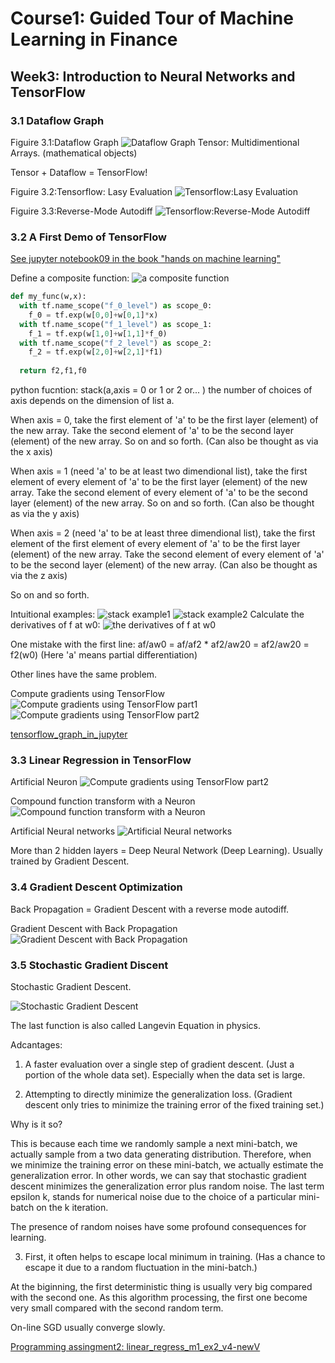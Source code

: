 # Course1: Guided Tour of Machine Learning in Finance
## Week3: Introduction to Neural Networks and TensorFlow

### 3.1 Dataflow Graph
Figuire 3.1:Dataflow Graph
![Dataflow Graph](https://raw.githubusercontent.com/SuperSaiki/pics/master/MLinF21.png)
Tensor: Multidimentional Arrays. (mathematical objects)

Tensor + Dataflow = TensorFlow!

Figuire 3.2:Tensorflow: Lasy Evaluation
![Tensorflow:Lasy Evaluation](https://raw.githubusercontent.com/SuperSaiki/pics/master/MLinF22.png)

Figuire 3.3:Reverse-Mode Autodiff
![Tensorflow:Reverse-Mode Autodiff](https://raw.githubusercontent.com/SuperSaiki/pics/master/MLinF23.png)

### 3.2 A First Demo of TensorFlow
[See jupyter notebook09 in the book "hands on machine learning"](https://github.com/ageron/handson-ml/blob/master/09_up_and_running_with_tensorflow.ipynb)

Define a composite function:
![a composite function](https://raw.githubusercontent.com/SuperSaiki/pics/master/MLinF24.png)

```python
def my_func(w,x):
  with tf.name_scope("f_0_level") as scope_0:
    f_0 = tf.exp(w[0,0]+w[0,1]*x)
  with tf.name_scope("f_1_level") as scope_1:
    f_1 = tf.exp(w[1,0]+w[1,1]*f_0)
  with tf.name_scope("f_2_level") as scope_2:
    f_2 = tf.exp(w[2,0]+w[2,1]*f1)
  
  return f2,f1,f0
```

python fucntion: stack(a,axis = 0 or 1 or 2 or... ) the number of choices of axis depends on the dimension of list a.

When axis = 0, take the first element of 'a' to be the first layer (element) of the new array. Take the second element of 'a' to be the second layer (element) of the new array. So on and so forth. (Can also be thought as via the x axis)

When axis = 1 (need 'a' to be at least two dimendional list), take the first element of every element of 'a' to be the first layer (element) of the new array.  Take the second element of every element of 'a' to be the second layer (element) of the new array.
So on and so forth. (Can also be thought as via the y axis)

When axis = 2 (need 'a' to be at least three dimendional list), take the first element of the first element of every element of 'a' to be the first layer (element) of the new array.  Take the second element of every element of 'a' to be the second layer (element) of the new array. (Can also be thought as via the z axis)

So on and so forth.

Intuitional examples:
![stack example1](https://raw.githubusercontent.com/SuperSaiki/pics/master/MLinF26.png)
![stack example2](https://raw.githubusercontent.com/SuperSaiki/pics/master/MLinF27.png)
Calculate the derivatives of f at w0:
![the derivatives of f at w0](https://raw.githubusercontent.com/SuperSaiki/pics/master/MLinF25.png)

One mistake with the first line: af/aw0 = af/af2 * af2/aw20 = af2/aw20 = f2(w0) (Here 'a' means partial differentiation)

Other lines have the same problem.

Compute gradients using TensorFlow
![Compute gradients using TensorFlow part1](https://raw.githubusercontent.com/SuperSaiki/pics/master/MLinF28.png)
![Compute gradients using TensorFlow part2](https://raw.githubusercontent.com/SuperSaiki/pics/master/MLinF29.png)

[tensorflow_graph_in_jupyter](https://github.com/ageron/handson-ml/blob/master/tensorflow_graph_in_jupyter.py)


### 3.3 Linear Regression in TensorFlow

Artificial Neuron
![Compute gradients using TensorFlow part2](https://raw.githubusercontent.com/SuperSaiki/pics/master/MLinF30.png)

Compound function transform with a Neuron
![Compound function transform with a Neuron](https://raw.githubusercontent.com/SuperSaiki/pics/master/MLinF31.png)

Artificial Neural networks
![Artificial Neural networks](https://raw.githubusercontent.com/SuperSaiki/pics/master/MLinF32.png)

More than 2 hidden layers = Deep Neural Network (Deep Learning). Usually trained by Gradient Descent.

### 3.4 Gradient Descent Optimization
Back Propagation = Gradient Descent with a reverse mode autodiff.

Gradient Descent with Back Propagation
![Gradient Descent with Back Propagation](https://raw.githubusercontent.com/SuperSaiki/pics/master/MLinF33.png)

### 3.5 Stochastic Gradient Discent

Stochastic Gradient Descent.

![Stochastic Gradient Descent](https://raw.githubusercontent.com/SuperSaiki/pics/master/MLinF34.png)

The last function is also called Langevin Equation in physics.

Adcantages:

1) A faster evaluation over a single step of gradient descent. (Just a portion of the whole data set). Especially when the data set is large.

2) Attempting to directly minimize the generalization loss. (Gradient descent only tries to minimize the training error of the fixed training set.)

Why is it so?

This is because each time we randomly sample a next mini-batch, we actually sample from a two data generating distribution. Therefore, when we minimize the training error on these mini-batch, we actually estimate the generalization error. In other words, we can say that stochastic gradient descent minimizes the generalization error plus random noise. The last term epsilon k, stands for numerical noise due to the choice of a particular mini-batch on the k iteration.

The presence of random noises have some profound consequences for learning.

3) First, it often helps to escape local minimum in training. (Has a chance to escape it due to a random fluctuation in the mini-batch.)

At the biginning, the first deterministic thing is usually very big compared with the second one. As this algorithm processing, the first one become very small compared with the second random term.

On-line SGD usually converge slowly.

[Programming assingment2: linear_regress_m1_ex2_v4-newV ](https://github.com/SuperSaiki/Coursera-Machine-Learning-and-Reinforcement-Learning-in-Finance/blob/master/linear_regress_m1_ex2_v4-newV%20(1).ipynb)
